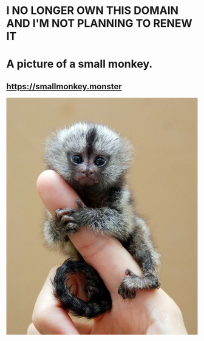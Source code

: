 # I NO LONGER OWN THIS DOMAIN AND I'M NOT PLANNING TO RENEW IT


# A picture of a small monkey.
## https://smallmonkey.monster
<a href="https://smallmonkey.monster"><p align="center"><img src="./smallmonkey.png"></p></a>
